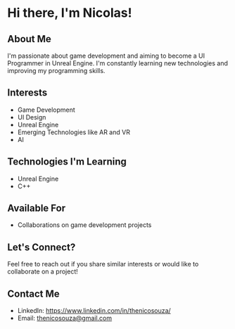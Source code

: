 # Hi there, I'm Nicolas!

## About Me

I'm passionate about game development and aiming to become a UI Programmer in Unreal Engine. I'm constantly learning new technologies and improving my programming skills.

## Interests

- Game Development
- UI Design
- Unreal Engine
- Emerging Technologies like AR and VR
- AI

## Technologies I'm Learning

- Unreal Engine
- C++

## Available For

- Collaborations on game development projects

## Let's Connect?

Feel free to reach out if you share similar interests or would like to collaborate on a project!

## Contact Me

- LinkedIn: https://www.linkedin.com/in/thenicosouza/
- Email: thenicosouza@gmail.com

